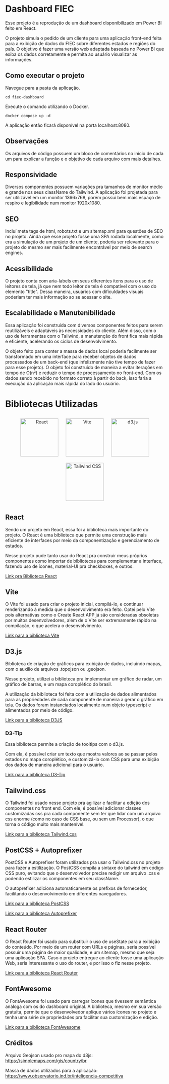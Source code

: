 # Dashboard FIEC 

Esse projeto é a reprodução de um dashboard disponibilizado em Power BI feito em React.

O projeto simula o pedido de um cliente para uma aplicação front-end feita para a exibição de dados do FIEC sobre diferentes estados e regiões do país. O objetivo é fazer uma versão web adaptada baseada no Power BI que exiba os dados corretamente e permita ao usuário visualizar as informações.

## Como executar o projeto
Navegue para a pasta da aplicação.
```
cd fiec-dashboard
```

Execute o comando utilizando o Docker.
```
docker compose up -d
```
A aplicação então ficará disponível na porta localhost:8080.

## Observações 
Os arquivos de código possuem um bloco de comentários no início de cada um para explicar a função e o objetivo de cada arquivo com mais detalhes.

## Responsividade 
Diversos componentes possuem variações pra tamanhos de monitor médio e grande nos seus className do Tailwind. A aplicação foi projetada para ser utilizável em um monitor 1366x768, porém possui bem mais espaço de respiro e legibilidade num monitor 1920x1080.

## SEO 
Incluí meta tags de html, robots.txt e um sitemap.xml para questões de SEO no projeto. Ainda que esse projeto fosse uma SPA rodada localmente, como era a simulação de um projeto de um cliente, poderia ser relevante para o projeto do mesmo ser mais facilmente encontrável por meio de search engines.

## Acessibilidade
O projeto conta com aria-labels em seus diferentes itens para o uso de leitores de tela, já que nem todo leitor de tela é compatível com o uso do elemento "title". Dessa maneira, usuários com dificuldades visuais poderiam ter mais informação ao se acessar o site.

## Escalabilidade e Manutenibilidade
Essa aplicação foi construída com diversos componentes feitos para serem reutilizáveis e adaptáveis às necessidades do cliente. Além disso, com o uso de ferramentas com o Tailwind, a manutenção do front fica mais rápida e eficiente, acelerando os ciclos de desenvolvimento.

O objeto feito para conter a massa de dados local poderia facilmente ser transformado em uma interface para receber objetos de dados processados de um back-end (que infelizmente não tive tempo de fazer para esse projeto). O objeto foi construído de maneira a evitar iterações em tempo de O(n²) e reduzir o tempo de processamento no front-end. Com os dados sendo recebido no formato correto à partir do back, isso faria a execução da aplicação mais rápida do lado do usuário.

# Bibliotecas Utilizadas

<p align="center">
  <img src="https://upload.wikimedia.org/wikipedia/commons/a/a7/React-icon.svg" alt="React" width="120" height="120" style="margin: 10px;">
  <img src="https://camo.githubusercontent.com/2e1efd50b61f26c56e82929d735dce115937350e280abac98641c79d765da27c/68747470733a2f2f766974656a732e6465762f6c6f676f2e737667" alt="Vite" width="120" height="120" style="margin: 10px;">
  <img src="https://raw.githubusercontent.com/d3/d3-logo/master/d3.png" alt="d3.js" width="120" height="120" style="margin: 10px;">
  <img src="https://www.vectorlogo.zone/logos/tailwindcss/tailwindcss-icon.svg" alt="Tailwind CSS" width="120" height="120" style="margin: 10px;">
</p>

## React

Sendo um projeto em React, essa foi a biblioteca mais importante do projeto. O React é uma biblioteca que permite uma construção mais eficiente de interfaces por meio da componentização e gerenciamento de estados. 

Nesse projeto pude tanto usar do React pra construir meus próprios componentes como importar de bibliotecas para complementar a interface, fazendo uso de ícones, material-UI pra checkboxes, e outros.

[Link pra Biblioteca React](https://reactjs.org/)

## Vite 

O Vite foi usado para criar o projeto inicial, compilá-lo, e continuar renderizando à medida que o desenvolvimento era feito. Optei pelo Vite pois alternativas como o Create React APP já são consideradas obsoletas por muitos desenvolvedores, além de o Vite ser extremamente rápido na compilação, o que acelera o desenvolvimento. 

[Link para a biblioteca Vite](https://vitejs.dev/)


## D3.js
Biblioteca de criação de gráficos para exibição de dados, incluindo mapas, com o auxílio de arquivos .topojson ou .geojson. 

Nesse projeto, utilizei a biblioteca pra implementar um gráfico de radar, um gráfico de barras, e um mapa coroplético do brasil. 

A utilização da biblioteca foi feita com a utilização de dados alimentados para as propriedades de cada componente de maneira a gerar o gráfico em tela. Os dados foram instanciados localmente num objeto typescript e alimentados por meio de código.

[Link para a biblioteca D3JS](https://d3js.org/)


### D3-Tip

Essa biblioteca permite a criação de tooltips com o d3.js. 

Com ela, é possível criar um texto que mostra valores ao se passar pelos estados no mapa coroplético, e customizá-lo com CSS para uma exibição dos dados de maneira adicional para o usuário.

[Link para a biblioteca D3-Tip](https://www.npmjs.com/package/d3-tip)


## Tailwind.css

O Tailwind foi usado nesse projeto pra agilizar e facilitar a edição dos componentes no front end. Com ele, é possível adicionar classes customizadas css pra cada componente sem ter que lidar com um arquivo css enorme (como no caso de CSS base, ou sem um Processor), o que torna o código muito mais mantenível. 

[Link para a biblioteca Tailwind.css](https://tailwindcss.com)

## PostCSS + Autoprefixer

PostCSS e Autoprefixer foram utilizados pra usar o Tailwind.css no projeto para fazer a estilização. O PostCSS compila a sintaxe do tailwind em código CSS puro, evitando que o desenvolvedor precise redigir um arquivo .css e podendo estilizar os componentes em seu className. 

O autoprefixer adiciona automaticamente os prefixos de fornecedor, facilitando o desenvolvimento em diferentes navegadores. 


[Link para a biblioteca PostCSS](https://www.npmjs.com/package/postcss)

[Link para a biblioteca Autoprefixer](https://www.npmjs.com/package/autoprefixer)

## React Router

O React Router foi usado para substituir o uso de useState para a exibição do conteúdo. Por meio de um router com URLs e páginas, seria possível possuir uma página de maior qualidade, e um sitemap, mesmo que seja uma aplicação SPA. Caso o projeto entregue ao cliente fosse uma aplicação Web, seria interessante o uso do router, e por isso o fiz nesse projeto.

[Link para a biblioteca React Router](https://reactrouter.com/en/main)


## FontAwesome 

O FontAwesome foi usado para carregar ícones que tivessem semântica análoga com os do dashboard original. A biblioteca, mesmo em sua versão gratuita, permite que o desenvolvedor aplique vários ícones no projeto e tenha uma série de propriedades pra facilitar sua customização e edição.

[Link para a biblioteca FontAwesome](https://docs.fontawesome.com/apis/javascript/icon-library)

## Créditos

Arquivo Geojson usado pro mapa do d3js: https://simplemaps.com/gis/country/br

Massa de dados utilizados para a aplicação: https://www.observatorio.ind.br/inteligencia-competitiva
